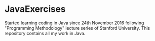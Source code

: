 # JavaExercises

Started learning coding in Java since 24th November 2016 following "Programming Methodology" lecture series of Stanford University.
This repository contains all my work in Java.


